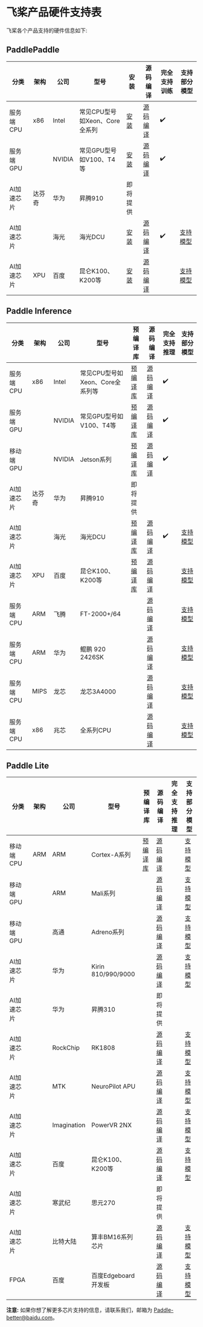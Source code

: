 # 飞桨产品硬件支持表

飞桨各个产品支持的硬件信息如下:

## PaddlePaddle

|  分类  | 架构 | 公司 | 型号 | 安装 | 源码编译 |  完全支持训练 | 支持部分模型 |
|  ----  | ----  | ---- | ---- |---- | ---- |---- | ---- |
| 服务端CPU | x86 | Intel | 常见CPU型号如Xeon、Core全系列 | [安装](https://www.paddlepaddle.org.cn/install/quick?docurl=/documentation/docs/zh/2.0/install/pip/linux-pip.html) | [源码编译](https://www.paddlepaddle.org.cn/install/quick?docurl=/documentation/docs/zh/2.0/install/compile/linux-compile.html) | ✔️ |  |
| 服务端GPU |  | NVIDIA | 常见GPU型号如V100、T4等| [安装](https://www.paddlepaddle.org.cn/install/quick?docurl=/documentation/docs/zh/2.0/install/pip/linux-pip.html) | [源码编译](https://www.paddlepaddle.org.cn/install/quick?docurl=/documentation/docs/zh/2.0/install/compile/linux-compile.html) | ✔️ |  |
| AI加速芯片 | 达芬奇 | 华为 | 昇腾910 | 即将提供 | | | |
| AI加速芯片 |  | 海光 | 海光DCU | [安装](https://www.paddlepaddle.org.cn/documentation/docs/zh/develop/guides/rocm_docs/paddle_install_cn.html) | [源码编译](https://www.paddlepaddle.org.cn/documentation/docs/zh/develop/guides/rocm_docs/paddle_install_cn.html) | ✔️ | [支持模型](https://www.paddlepaddle.org.cn/documentation/docs/zh/develop/guides/rocm_docs/paddle_rocm_cn.html) |
| AI加速芯片 | XPU | 百度 | 昆仑K100、K200等 | [安装](https://www.paddlepaddle.org.cn/documentation/docs/zh/guides/xpu_docs/paddle_install_cn.html#wheel) | [源码编译](https://www.paddlepaddle.org.cn/documentation/docs/zh/guides/xpu_docs/paddle_install_cn.html#id2) |  | [支持模型](https://www.paddlepaddle.org.cn/documentation/docs/zh/guides/xpu_docs/paddle_2.0_xpu_cn.html) |

## Paddle Inference

|  分类  | 架构 | 公司 | 型号 | 预编译库 | 源码编译 |  完全支持推理 | 支持部分模型 |
|  ----  | ----  | ---- | ---- |---- | ---- |---- | ---- |
| 服务端CPU | x86 | Intel | 常见CPU型号如Xeon、Core全系列等 | [预编译库](https://paddleinference.paddlepaddle.org.cn/user_guides/download_lib.html) | [源码编译](https://paddleinference.paddlepaddle.org.cn/user_guides/source_compile.html) | ✔️ |   |
| 服务端GPU |  | NVIDIA | 常见GPU型号如V100、T4等 | [预编译库](https://paddleinference.paddlepaddle.org.cn/user_guides/download_lib.html) | [源码编译](https://paddleinference.paddlepaddle.org.cn/user_guides/source_compile.html) | ✔️ |   |
| 移动端GPU |  | NVIDIA | Jetson系列 | [预编译库](https://paddleinference.paddlepaddle.org.cn/user_guides/download_lib.html) | [源码编译](https://paddleinference.paddlepaddle.org.cn/user_guides/source_compile.html) | ✔️ |   |
| AI加速芯片 | 达芬奇 | 华为 | 昇腾910 | 即将提供 | | | |
| AI加速芯片 |  | 海光 | 海光DCU | [预编译库](https://www.paddlepaddle.org.cn/documentation/docs/zh/develop/guides/rocm_docs/paddle_install_cn.html) | [源码编译](https://www.paddlepaddle.org.cn/documentation/docs/zh/develop/guides/rocm_docs/paddle_install_cn.html) | ✔️ | [支持模型](https://www.paddlepaddle.org.cn/documentation/docs/zh/develop/guides/rocm_docs/paddle_rocm_cn.html) |
| AI加速芯片 | XPU | 百度 | 昆仑K100、K200等 | [预编译库](https://www.paddlepaddle.org.cn/documentation/docs/zh/guides/xpu_docs/paddle_install_cn.html#wheel) | [源码编译](https://www.paddlepaddle.org.cn/documentation/docs/zh/guides/xpu_docs/paddle_install_cn.html#id2) |  | [支持模型](https://www.paddlepaddle.org.cn/documentation/docs/zh/guides/xpu_docs/paddle_2.0_xpu_cn.html) |
| 服务端CPU | ARM | 飞腾 | FT-2000+/64 |  |[源码编译](https://www.paddlepaddle.org.cn/install/quick?docurl=/documentation/docs/zh/2.0/install/compile/arm-compile.html#anchor-1) |  | [支持模型](https://www.paddlepaddle.org.cn/install/quick?docurl=/documentation/docs/zh/2.0/install/compile/arm-compile.html#anchor-6) |
| 服务端CPU | ARM | 华为 | 鲲鹏 920 2426SK |  |[源码编译](https://www.paddlepaddle.org.cn/install/quick?docurl=/documentation/docs/zh/2.0/install/compile/arm-compile.html#anchor-1) |  | [支持模型](https://www.paddlepaddle.org.cn/install/quick?docurl=/documentation/docs/zh/2.0/install/compile/arm-compile.html#anchor-6) |
| 服务端CPU | MIPS | 龙芯 | 龙芯3A4000 |  |[源码编译](https://www.paddlepaddle.org.cn/install/quick?docurl=/documentation/docs/zh/2.0/install/compile/mips-compile.html#anchor-1) |  | [支持模型](https://www.paddlepaddle.org.cn/install/quick?docurl=/documentation/docs/zh/2.0/install/compile/mips-compile.html#anchor-6) |
| 服务端CPU | x86 | 兆芯 | 全系列CPU |  |[源码编译](https://www.paddlepaddle.org.cn/install/quick?docurl=/documentation/docs/zh/2.0/install/compile/zhaoxin-compile.html#anchor-1) |  | [支持模型](https://www.paddlepaddle.org.cn/install/quick?docurl=/documentation/docs/zh/2.0/install/compile/zhaoxin-compile.html#anchor-6) |

## Paddle Lite

|  分类  | 架构 | 公司 | 型号 | 预编译库 | 源码编译 |  完全支持推理 | 支持部分模型 |
|  ----  | ----  | ---- | ---- |---- | ---- |---- | ---- |
| 移动端CPU | ARM | ARM | Cortex-A系列 | [预编译库](https://paddlelite.paddlepaddle.org.cn/quick_start/release_lib.html) | [源码编译](https://paddlelite.paddlepaddle.org.cn/source_compile/compile_env.html) |  | [支持模型](https://paddlelite.paddlepaddle.org.cn/introduction/support_model_list.html) |
| 移动端GPU |  | ARM | Mali系列 |  | [源码编译](https://paddlelite.paddlepaddle.org.cn/demo_guides/opencl.html) |  | [支持模型](https://paddlelite.paddlepaddle.org.cn/introduction/support_model_list.html) |
| 移动端GPU |  | 高通 | Adreno系列 |  | [源码编译](https://paddlelite.paddlepaddle.org.cn/demo_guides/opencl.html) |  | [支持模型](https://paddlelite.paddlepaddle.org.cn/introduction/support_model_list.html) |
| AI加速芯片 |  | 华为 | Kirin 810/990/9000 |  | [源码编译](https://paddlelite.paddlepaddle.org.cn/demo_guides/huawei_kirin_npu.html#id5) |  | [支持模型](https://paddlelite.paddlepaddle.org.cn/demo_guides/huawei_kirin_npu.html#id1) |
| AI加速芯片 |  | 华为 | 昇腾310 |  | 即将提供 |  |  |
| AI加速芯片 |  | RockChip | RK1808 |  | [源码编译](https://paddlelite.paddlepaddle.org.cn/demo_guides/rockchip_npu.html#id5) |  | [支持模型](https://paddlelite.paddlepaddle.org.cn/demo_guides/rockchip_npu.html#id1) |
| AI加速芯片 |  | MTK | NeuroPilot APU |  | [源码编译](https://paddlelite.paddlepaddle.org.cn/demo_guides/mediatek_apu.html#id1) |  | [支持模型](https://paddlelite.paddlepaddle.org.cn/demo_guides/mediatek_apu.html#id1) |
| AI加速芯片 |  | Imagination | PowerVR 2NX |  | [源码编译](https://paddlelite.paddlepaddle.org.cn/demo_guides/huawei_kirin_npu.html#id5) |  | [支持模型](https://paddlelite.paddlepaddle.org.cn/demo_guides/huawei_kirin_npu.html#id1) |
| AI加速芯片 |  | 百度 | 昆仑K100、K200等 |  | [源码编译](https://paddlelite.paddlepaddle.org.cn/demo_guides/baidu_xpu.html#id4) |  | [支持模型](https://paddlelite.paddlepaddle.org.cn/demo_guides/baidu_xpu.html#id1) |
| AI加速芯片 |  | 寒武纪 | 思元270 |  | 即将提供 |   |   |
| AI加速芯片 |  | 比特大陆 | 算丰BM16系列芯片 |  | [源码编译](https://paddlelite.paddlepaddle.org.cn/demo_guides/bitmain.html#id5) |  | [支持模型](https://paddlelite.paddlepaddle.org.cn/demo_guides/bitmain.html#id1) |
| FPGA |  | 百度 | 百度Edgeboard开发板 |  | [源码编译](https://paddlelite.paddlepaddle.org.cn/demo_guides/baidu_xpu.html#id4) |  | [支持模型](https://ai.baidu.com/ai-doc/HWCE/Qkda68drw) |

**注意:** 如果你想了解更多芯片支持的信息，请联系我们，邮箱为 Paddle-better@baidu.com。
